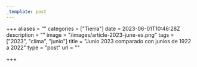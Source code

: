 ```yaml
---
_template: post
---
```


+++
aliases = ""
categories = ["Tierra"]
date = 2023-06-01T10:46:28Z
description = ""
image = "/images/article-2023-june-es.png"
tags = ["2023", "clima", "junio"]
title = "Junio ​​2023 comparado con junios de 1922 a 2022"
type = "post"
url = ""

+++
